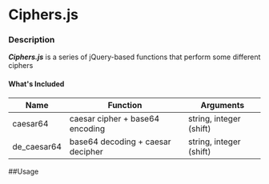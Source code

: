 # Ciphers.js

### Description
**_Ciphers.js_** is a series of jQuery-based functions that perform some different ciphers

#### What's Included
Name | Function | Arguments
--- | --- | --- |
caesar64 | caesar cipher + base64 encoding | string, integer (shift)
de_caesar64 | base64 decoding + caesar decipher | string, integer (shift)


##Usage

